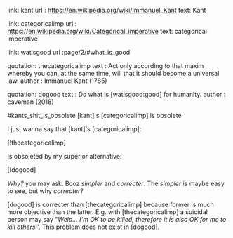 link: kant
url : https://en.wikipedia.org/wiki/Immanuel_Kant
text: Kant

link: categoricalimp
url : https://en.wikipedia.org/wiki/Categorical_imperative
text: categorical imperative

link: watisgood
url :page/2/#what_is_good

quotation: thecategoricalimp
text     : Act only according to that maxim whereby you can, at the same time,
           will that it should become a universal law.
author   : Immanuel Kant (1785)

quotation: dogood
text     : Do what is [watisgood:good] for humanity.
author   : caveman (2018)

#kants_shit_is_obsolete [kant]'s [categoricalimp] is obsolete

I just wanna say that [kant]'s [categoricalimp]:

[!thecategoricalimp]

Is obsoleted by my superior alternative:

[!dogood]

_Why?_ you may ask.  Bcoz _simpler_ and _correcter_.  The _simpler_ is maybe
easy to see, but why _correcter_?

[dogood] is correcter than [thecategoricalimp] because former is much more
objective than the latter.  E.g. with [thecategoricalimp] a suicidal person may
say "_Welp... I'm OK to be killed, therefore it is also OK for me to kill
others_''.  This problem does not exist in [dogood].
